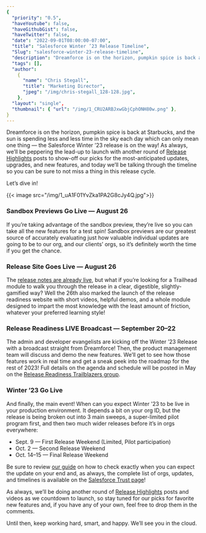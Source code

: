 ```yaml
---
{
  "priority": "0.5",
  "haveYoutube": false,
  "haveGithubGist": false,
  "haveTwitter": false,
  "date": "2022-09-01T08:00:00-07:00",
  "title": "Salesforce Winter ’23 Release Timeline",
  "Slug": "salesforce-winter-23-release-timeline",
  "description": "Dreamforce is on the horizon, pumpkin spice is back at Starbucks, and the sun is spending less and less time in the sky each day which can…",
  "tags": [],
  "author":
    {
      "name": "Chris Stegall",
      "title": "Marketing Director",
      "jpeg": "/img/chris-stegall_128-128.jpg",
    },
  "layout": "single",
  "thumbnail": { "url": "/img/1_CRU2ARBJxwGbjCphONH80w.png" },
}
---
```


Dreamforce is on the horizon, pumpkin spice is back at Starbucks, and the sun is spending less and less time in the sky each day which can only mean one thing — the Salesforce Winter ’23 release is on the way! As always, we’ll be peppering the lead-up to launch with another round of [Release Highlights](https://medium.com/creme-de-la-crm/tagged/release-highlights) posts to show-off our picks for the most-anticipated updates, upgrades, and new features, and today we’ll be talking through the timeline so you can be sure to not miss a thing in this release cycle.

Let’s dive in!

{{< image src="/img/1_uA1F01YvZka1PA2G8cJy4Q.jpg">}}

### Sandbox Previews Go Live — August 26

If you’re taking advantage of the sandbox preview, they’re live so you can take all the new features for a test spin! Sandbox previews are our greatest source of accurately evaluating just how valuable individual updates are going to be to our org, and our clients’ orgs, so it’s definitely worth the time if you get the chance.

### Release Site Goes Live — August 26

The [release notes are already live](https://help.salesforce.com/s/articleView?id=release-notes.salesforce_release_notes.htm&type=5&release=240), but what if you’re looking for a Trailhead module to walk you through the release in a clear, digestible, slightly-gamified way? Well the 26th also marked the launch of the release readiness website with short videos, helpful demos, and a whole module designed to impart the most knowledge with the least amount of friction, whatever your preferred learning style!

### Release Readiness LIVE Broadcast — September 20–22

The admin and developer evangelists are kicking off the Winter ’23 Release with a broadcast straight from Dreamforce! Then, the product management team will discuss and demo the new features. We’ll get to see how those features work in real time and get a sneak peek into the roadmap for the rest of 2023! Full details on the agenda and schedule will be posted in May on the [Release Readiness Trailblazers group](https://success.salesforce.com/featuredGroupDetail?id=a1z30000006IDYhAAO).

### Winter ’23 Go Live

And finally, the main event! When can you expect Winter ’23 to be live in your production environment. It depends a bit on your org ID, but the release is being broken out into 3 main sweeps, a super-limited pilot program first, and then two much wider releases before it’s in orgs everywhere:

- Sept. 9 — First Release Weekend (Limited, Pilot participation)
- Oct. 2 — Second Release Weekend
- Oct. 14–15 — Final Release Weekend

Be sure to review [our guide](https://medium.com/creme-de-la-crm/how-to-check-when-the-spring-21-release-is-hitting-your-org-5167b887c1b6) on how to check exactly when you can expect the update on your end and, as always, the complete list of orgs, updates, and timelines is available on the [Salesforce Trust page](https://www.salesforce.com/blog/winter-22-sandbox-preview/#:~:text=gets%20upgraded.%20Our-,Trust,-page%20has%20the)!

As always, we’ll be doing another round of [Release Highlights](https://medium.com/creme-de-la-crm/tagged/release-highlights) posts and videos as we countdown to launch, so stay tuned for our picks for favorite new features and, if you have any of your own, feel free to drop them in the comments.

Until then, keep working hard, smart, and happy. We’ll see you in the cloud.
